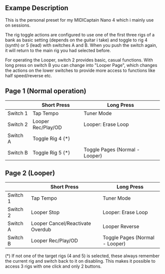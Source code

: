 ## Exampe Description

This is the personal preset for my MIDICaptain Nano 4 which i mainly use on sessions. 

The rig toggle actions are configured to use one of the first three rigs of a bank as basic setting (depends on the guitar i take) and toggle to rig 4 (synth) or 5 (lead) with switches A and B. When you push the switch again, it will return to the main rig you had selected before.

For operating the Looper, switch 2 provides basic, casual functions. With long press on switch B you can change into "Looper Page", which changes the actions on the lower switches to provide more access to functions like half speed/reverse etc.

## Page 1 (Normal operation)

|            | Short Press              | Long Press                                       |  
|------------|--------------------------|--------------------------------------------------|
| Switch 1   | Tap Tempo                | Tuner Mode                                       |
| Switch 2   | Looper Rec/Play/OD       | Looper: Erase Loop                               |
| Switch A   | Toggle Rig 4 (*)         |                                                  |
| Switch B   | Toggle Rig 5 (*)         | Toggle Pages (Normal - Looper)                   |

## Page 2 (Looper)

|            | Short Press                      | Long Press                                       |  
|------------|----------------------------------|--------------------------------------------------|
| Switch 1   | Tap Tempo                        | Tuner Mode                                       |
| Switch 2   | Looper Stop                      | Looper: Erase Loop                               |
| Switch A   | Looper Cancel/Reactivate Overdub | Looper Reverse                                   |
| Switch B   | Looper Rec/Play/OD               | Toggle Pages (Normal - Looper)                   |

(\*) If not one of the target rigs (4 and 5) is selected, these always remember the current rig and switch back to it on disabling. This makes it possible to access 3 rigs with one click and only 2 buttons.




